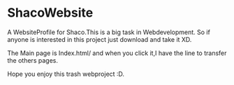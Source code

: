 # ShacoWebsite
A WebsiteProfile for Shaco.This is a big task in Webdevelopment.
So if anyone is interested in this project just download and take it XD.

The Main page is Index.html/
and when you click it,I have the line to transfer the others pages.

Hope you enjoy this trash webproject :D.
